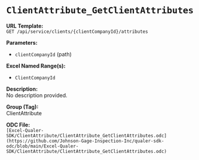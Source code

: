 # `ClientAttribute_GetClientAttributes`

**URL Template:**  
`GET /api/service/clients/{clientCompanyId}/attributes`

**Parameters:**  
- `clientCompanyId` (path)

**Excel Named Range(s):**  
- `ClientCompanyId`

**Description:**  
No description provided.

**Group (Tag):**  
ClientAttribute

**ODC File:**  
`[Excel-Qualer-SDK/ClientAttribute/ClientAttribute_GetClientAttributes.odc](https://github.com/Johnson-Gage-Inspection-Inc/qualer-sdk-odc/blob/main/Excel-Qualer-SDK/ClientAttribute/ClientAttribute_GetClientAttributes.odc)`
